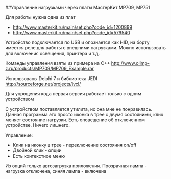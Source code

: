 ##Управление нагрузками через платы МастерКит MP709, MP751

Для работы нужна одна из плат 
- http://www.masterkit.ru/main/set.php?code_id=1200899
- http://www.masterkit.ru/main/set.php?code_id=579540

Устройство подключается по USB и опознается как HID, на борту имеется реле для работы с внешними нагрузками. Можно использовать для включения освещения, принтера и т.д.

Команды управления взяты из примера на С++ http://www.olimp-z.ru/products/MP709/MP709_Example.rar

Использованы Delphi 7 и библиотека JEDI http://sourceforge.net/projects/jvcl/

Для упрощения кода первая версия работает только с одним устройством

С устройством поставляется утилита, но она мне не понравилась. Данная программа это просто иконка в трее с двумя состояними, клик меняет состояние нагрузки. Есть оповещение об отключенном устройстве. Ничего лишнего.

Управление:
- Клик на иконку в трее - переключение состояния on/off
- Двойной клик - опции
- Есть контекстное меню

Из опций только автозагрузка приложения. Прозрачная лампа - нагрузка отключена, синяя лампа - включена
